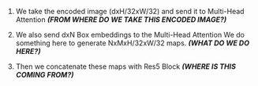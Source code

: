 1. We take the encoded image (dxH/32xW/32) and send it to Multi-Head Attention 
***(FROM WHERE DO WE TAKE THIS ENCODED IMAGE?)***
2. We also send dxN Box embeddings to the Multi-Head Attention
We do something here to generate NxMxH/32xW/32 maps.
***(WHAT DO WE DO HERE?)***


3. Then we concatenate these maps with Res5 Block 
***(WHERE IS THIS COMING FROM?)***

